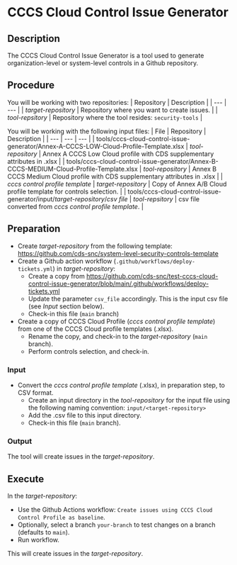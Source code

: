 # CCCS Cloud Control Issue Generator

## Description

The CCCS Cloud Control Issue Generator is a tool used to generate organization-level or system-level controls in a Github repository.

## Procedure

You will be working with two repositories:
| Repository | Description |
| --- | --- |
| _target-repository_ | Repository where you want to create issues. |
| _tool-repsitory_ | Repository where the tool resides: `security-tools` |

You will be working with the following input files:
| File | Repository | Description |
| --- | --- | --- |
| tools/cccs-cloud-control-issue-generator/Annex-A-CCCS-LOW-Cloud-Profile-Template.xlsx | _tool-repository_ | Annex A CCCS Low Cloud profile with CDS supplementary attributes in .xlsx |
| tools/cccs-cloud-control-issue-generator/Annex-B-CCCS-MEDIUM-Cloud-Profile-Template.xlsx | _tool-repository_ | Annex B CCCS Medium Cloud profile with CDS supplementary attributes in .xlsx |
| _cccs control profile template_ | _target-repository_ | Copy of Annex A/B Cloud profile template for controls selection. |
| tools/cccs-cloud-control-issue-generator/input/_target-repository_/_csv file_ | _tool-repsitory_ | csv file converted from _cccs control profile template_. |

## Preparation

- Create _target-repository_ from the following template: https://github.com/cds-snc/system-level-security-controls-template
- Create a Github action workflow (`.github/workflows/deploy-tickets.yml`) in _target-repository_:
  - Create a copy from https://github.com/cds-snc/test-cccs-cloud-control-issue-generator/blob/main/.github/workflows/deploy-tickets.yml
  - Update the parameter `csv_file` accordingly. This is the input csv file (see *Input* section below).
  - Check-in this file (`main` branch)
- Create a copy of CCCS Cloud Profile (_cccs control profile template_) from one of the CCCS Cloud profile templates (.xlsx).
  - Rename the copy, and check-in to the _target-repository_ (`main` branch).
  - Perform controls selection, and check-in.

### Input

- Convert the _cccs control profile template_ (.xlsx), in preparation step, to CSV format.
  - Create an input directory in the _tool-repository_ for the input file using the following naming convention: `input/<target-repository>`
  - Add the .csv file to this input directory.
  - Check-in this file (`main` branch).

### Output

The tool will create issues in the _target-repository_.

## Execute

In the _target-repository_:
- Use the Github Actions workflow: `Create issues using CCCS Cloud Control Profile as baseline`.
- Optionally, select a branch `your-branch` to test changes on a branch (defaults to `main`).
- Run workflow.

This will create issues in the _target-repository_.
